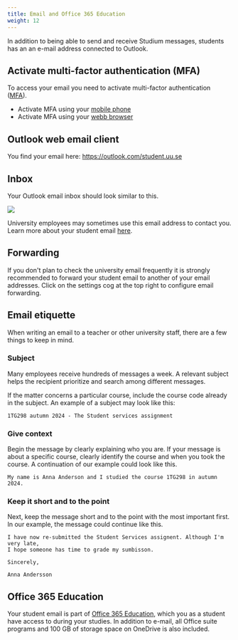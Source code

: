 ```yaml
---
title: Email and Office 365 Education
weight: 12
---
```


In addition to being able to send and receive Studium messages, students has an 
an e-mail address connected to Outlook.

## Activate multi-factor authentication (MFA)

To access your email you need to activate multi-factor authentication
([MFA][mfa]).

- Activate MFA using your [mobile phone][mfa-mobile]
- Activate MFA using your [webb browser][mfa-browser]

[mfa]:
    https://www.uu.se/en/students/it-for-students/microsoft-365-education/multi-factor-authentication

[mfa-mobile]: https://www.uu.se/en/students/it-for-students/microsoft-365-education/multi-factor-authentication/activate-mfa-for-your-microsoft-account-using-your-mobile-phone
   
[mfa-browser]:
    https://www.uu.se/en/students/it-for-students/microsoft-365-education/multi-factor-authentication/activate-mfa-for-your-microsoft-account-using-your-web-browser

## Outlook web email client 

You find your email here: https://outlook.com/student.uu.se

[email]: https://outlook.com/student.uu.se

## Inbox

Your Outlook email inbox should look similar to this. 

<img src="/images/2024/studenttjanster/email/inbox.gif"/>

[uu-student]: https://www2.uu.se/student/

University employees may sometimes use this email address to contact you. Learn more about your student email [here][email].

[email]: https://www.uu.se/en/students/it-for-students/email

## Forwarding

If you don't plan to check the university email frequently it is strongly
recommended to forward your student email to another of your email addresses. 
Click on the settings cog at the top right to configure email forwarding.

## Email etiquette 

When writing an email to a teacher or other university staff, there are a few
things to keep in mind.

### Subject

Many employees receive hundreds of messages a week. A relevant subject helps the
recipient prioritize and search among different messages.

If the matter concerns a particular course, include the
course code already in the subject. An example of a subject 
may look like this:


``` text
1TG298 autumn 2024 - The Student services assignment
```

### Give context

Begin the message by clearly explaining who you are. If your message is about a
specific course, clearly identify the course and when you took the course. 
A continuation of our example could look like this.


``` text
My name is Anna Anderson and I studied the course 1TG298 in autumn 2024.
```

### Keep it short and to the point

Next, keep the message short and to the point with the most
important first. In our example, the message could continue like this.


``` text
I have now re-submitted the Student Services assignent. Although I'm very late,
I hope someone has time to grade my sumbisson. 

Sincerely,

Anna Andersson
```

## Office 365 Education

Your student email is part of [Office 365 Education][office-365], which you as a student have
access to during your studies. In addition to e-mail, all Office suite programs
and 100 GB of storage space on OneDrive is also included.

[office-365]:
    https://www.uu.se/en/students/it-for-students/microsoft-365-education
